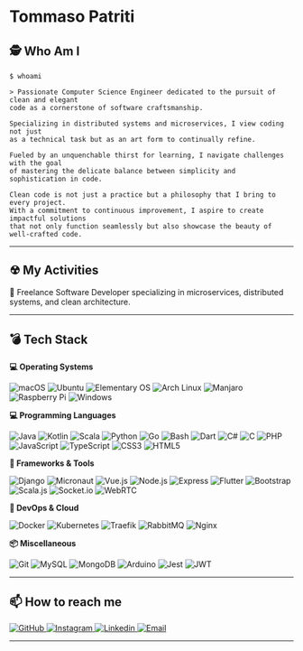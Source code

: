 # Tommaso Patriti


## 🕵 Who Am I

```
$ whoami
  
> Passionate Computer Science Engineer dedicated to the pursuit of clean and elegant
code as a cornerstone of software craftsmanship.

Specializing in distributed systems and microservices, I view coding not just
as a technical task but as an art form to continually refine.

Fueled by an unquenchable thirst for learning, I navigate challenges with the goal
of mastering the delicate balance between simplicity and sophistication in code.

Clean code is not just a practice but a philosophy that I bring to every project.
With a commitment to continuous improvement, I aspire to create impactful solutions
that not only function seamlessly but also showcase the beauty of well-crafted code.
```
---

## ☢ My Activities

💼 Freelance Software Developer specializing in microservices, distributed systems, and clean architecture.

----

## 💣 Tech Stack

**💻 Operating Systems**  
<p>
  <img alt="macOS" src="https://img.shields.io/badge/-macOS-000000?style=for-the-badge&logo=apple&logoColor=white" />
  <img alt="Ubuntu" src="https://img.shields.io/badge/-Ubuntu-E95420?style=for-the-badge&logo=ubuntu&logoColor=white" />
  <img alt="Elementary OS" src="https://img.shields.io/badge/-Elementary-64BAFF?style=for-the-badge&logo=elementary&logoColor=black" />
  <img alt="Arch Linux" src="https://img.shields.io/badge/-Arch%20Linux-1793D1?style=for-the-badge&logo=arch-linux&logoColor=white" />
  <img alt="Manjaro" src="https://img.shields.io/badge/-Manjaro-35BF5C?style=for-the-badge&logo=manjaro&logoColor=white" />
  <img alt="Raspberry Pi" src="https://img.shields.io/badge/-Raspberry%20Pi-C51A4A?style=for-the-badge&logo=raspberry-pi&logoColor=white" />
  <img alt="Windows" src="https://img.shields.io/badge/-Windows-0078D6?style=for-the-badge&logo=windows&logoColor=white" />
</p>

**💻 Programming Languages**  
<p>
  <img alt="Java" src="https://img.shields.io/badge/-Java-007396?style=for-the-badge&logo=java&logoColor=white" />
  <img alt="Kotlin" src="https://img.shields.io/badge/-Kotlin-0095D5?style=for-the-badge&logo=kotlin&logoColor=white" />
  <img alt="Scala" src="https://img.shields.io/badge/-Scala-DC322F?style=for-the-badge&logo=scala&logoColor=white" />
  <img alt="Python" src="https://img.shields.io/badge/-Python-3776AB?style=for-the-badge&logo=python&logoColor=white" />
  <img alt="Go" src="https://img.shields.io/badge/-Go-00ADD8?style=for-the-badge&logo=go&logoColor=white" />
  <img alt="Bash" src="https://img.shields.io/badge/-Bash-4EAA25?style=for-the-badge&logo=gnu-bash&logoColor=white" />
  <img alt="Dart" src="https://img.shields.io/badge/-Dart-0175C2?style=for-the-badge&logo=dart&logoColor=white" />
  <img alt="C#" src="https://img.shields.io/badge/-C%23-239120?style=for-the-badge&logo=c-sharp&logoColor=white" />
  <img alt="C" src="https://img.shields.io/badge/-C-A8B9CC?style=for-the-badge&logo=c&logoColor=black" />
  <img alt="PHP" src="https://img.shields.io/badge/-PHP-777BB4?style=for-the-badge&logo=php&logoColor=black" />
  <img alt="JavaScript" src="https://img.shields.io/badge/-JavaScript-F7DF1E?style=for-the-badge&logo=javascript&logoColor=black" />
  <img alt="TypeScript" src="https://img.shields.io/badge/-TypeScript-3178C6?style=for-the-badge&logo=typescript&logoColor=white" />
  <img alt="CSS3" src="https://img.shields.io/badge/-CSS3-1572B6?style=for-the-badge&logo=css3&logoColor=white" />
  <img alt="HTML5" src="https://img.shields.io/badge/-HTML5-E34F26?style=for-the-badge&logo=html5&logoColor=white" />
</p>

**🔮 Frameworks & Tools**  
<p>
  <img alt="Django" src="https://img.shields.io/badge/-Django-092E20?style=for-the-badge&logo=django&logoColor=white" />
  <img alt="Micronaut" src="https://img.shields.io/badge/-Micronaut-000000?style=for-the-badge&logo=micronaut&logoColor=white" />
  <img alt="Vue.js" src="https://img.shields.io/badge/-Vue.js-4FC08D?style=for-the-badge&logo=vue.js&logoColor=white" />
  <img alt="Node.js" src="https://img.shields.io/badge/-Node.js-339933?style=for-the-badge&logo=node.js&logoColor=white" />
  <img alt="Express" src="https://img.shields.io/badge/-Express-000000?style=for-the-badge&logo=express&logoColor=white" />
  <img alt="Flutter" src="https://img.shields.io/badge/-Flutter-02569B?style=for-the-badge&logo=flutter&logoColor=white" />
  <img alt="Bootstrap" src="https://img.shields.io/badge/-Bootstrap-563D7C?style=for-the-badge&logo=bootstrap&logoColor=white" />
  <img alt="Scala.js" src="https://img.shields.io/badge/-Scala.js-DC322F?style=for-the-badge&logo=scala&logoColor=white" />
  <img alt="Socket.io" src="https://img.shields.io/badge/-Socket.io-010101?style=for-the-badge&logo=socket.io&logoColor=white" />
  <img alt="WebRTC" src="https://img.shields.io/badge/-WebRTC-333333?style=for-the-badge&logo=webrtc&logoColor=white" />
</p>

**🚀 DevOps & Cloud**  
<p>
  <img alt="Docker" src="https://img.shields.io/badge/-Docker-2496ED?style=for-the-badge&logo=docker&logoColor=white" />
  <img alt="Kubernetes" src="https://img.shields.io/badge/-Kubernetes-326CE5?style=for-the-badge&logo=kubernetes&logoColor=white" />
  <img alt="Traefik" src="https://img.shields.io/badge/-Traefik-24A1C1?style=for-the-badge&logo=traefikproxy&logoColor=white" />
  <img alt="RabbitMQ" src="https://img.shields.io/badge/-RabbitMQ-FF6600?style=for-the-badge&logo=rabbitmq&logoColor=white" />
  <img alt="Nginx" src="https://img.shields.io/badge/-NGINX-009639?style=for-the-badge&logo=nginx&logoColor=white" />
</p>

**📦 Miscellaneous**  
<p>
  <img alt="Git" src="https://img.shields.io/badge/-Git-F05032?style=for-the-badge&logo=git&logoColor=white" />
  <img alt="MySQL" src="https://img.shields.io/badge/-MySQL-4479A1?style=for-the-badge&logo=mysql&logoColor=white" />
  <img alt="MongoDB" src="https://img.shields.io/badge/-MongoDB-47A248?style=for-the-badge&logo=mongodb&logoColor=white" />
  <img alt="Arduino" src="https://img.shields.io/badge/-Arduino-00979D?style=for-the-badge&logo=arduino&logoColor=white" />
  <img alt="Jest" src="https://img.shields.io/badge/-Jest-C21325?style=for-the-badge&logo=jest&logoColor=white" />
  <img alt="JWT" src="https://img.shields.io/badge/-JWT-000000?style=for-the-badge&logo=jsonwebtokens&logoColor=white" />
</p>



----

## 📫 How to reach me
<p>
  <a href="https://github.com/ro0t-set">
    <img alt="GitHub" src="https://img.shields.io/badge/-Github-181717?style=for-the-badge&logo=github&logoColor=white" />
  </a> 
  <a href="https://www.instagram.com/ro0t_set/">
    <img alt="Instagram" src="https://img.shields.io/badge/-Instagram-E4405F?style=for-the-badge&logo=instagram&logoColor=white" />
  </a> 
  <a href="https://www.linkedin.com/in/tommaso-patriti/">
    <img alt="Linkedin" src="https://img.shields.io/badge/-Linkedin-0077B5?style=for-the-badge&logo=linkedin&logoColor=white" />
  </a> 
  <a href="mailto:tommasopatriti@gmail.com">
    <img alt="Email" src="https://img.shields.io/badge/-Email-D14836?style=for-the-badge&logo=gmail&logoColor=white" />
  </a>  
  
</p>

----
<!--
## 💫 Useless Section

![image](https://github.com/alemazzo/alemazzo/blob/main/dino.gif)


Here are some ideas to get you started:

- 🔭 I’m currently working on ...
- 🌱 I’m currently learning ...
- 👯 I’m looking to collaborate on ...
- 🤔 I’m looking for help with ...
- 💬 Ask me about ...
- 📫 How to reach me: ...
- 😄 Pronouns: ...
- ⚡ Fun fact: ...
-->







